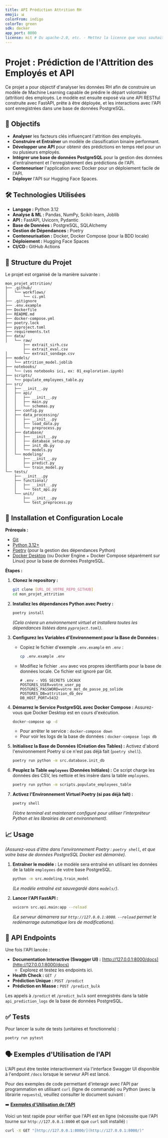 ```yaml
---
title: API Prédiction Attrition RH
emoji: 📊
colorFrom: indigo
colorTo: green
sdk: docker
app_port: 8000
license: mit # Ou apache-2.0, etc. - Mettez la licence que vous souhaitez
---
```


# Projet : Prédiction de l'Attrition des Employés et API

Ce projet a pour objectif d'analyser les données RH afin de construire un modèle de Machine Learning capable de prédire le départ volontaire (attrition) des employés. Le modèle est ensuite exposé via une API RESTful construite avec FastAPI, prête à être déployée, et les interactions avec l'API sont enregistrées dans une base de données PostgreSQL.

## 🎯 Objectifs

* **Analyser** les facteurs clés influençant l'attrition des employés.
* **Construire et Entraîner** un modèle de classification binaire performant.
* **Développer une API** pour obtenir des prédictions en temps réel pour un ou plusieurs employés.
* **Intégrer une base de données PostgreSQL** pour la gestion des données d'entraînement et l'enregistrement des prédictions de l'API.
* **Conteneuriser** l'application avec Docker pour un déploiement facile de l'API.
* **Déployer** l'API sur Hugging Face Spaces.

## 🛠️ Technologies Utilisées

* **Langage :** Python 3.12
* **Analyse & ML :** Pandas, NumPy, Scikit-learn, Joblib
* **API :** FastAPI, Uvicorn, Pydantic
* **Base de Données :** PostgreSQL, SQLAlchemy
* **Gestion de Dépendances :** Poetry
* **Conteneurisation :** Docker, Docker Compose (pour la BDD locale)
* **Déploiement :** Hugging Face Spaces
* **CI/CD :** GitHub Actions

## 📂 Structure du Projet

Le projet est organisé de la manière suivante :

```text
mon_projet_attrition/
├── .github/
│   └── workflows/
│       └── ci.yml
├── .gitignore
├── .env.example
├── Dockerfile
├── README.md
├── docker-compose.yml
├── poetry.lock
├── pyproject.toml
├── requirements.txt
├── data/
│   └── raw/
        ├── extrait_sirh.csv
        ├── extrait_eval.csv
│       └── extrait_sondage.csv
├── models/
│   └── attrition_model.joblib
├── notebooks/
│   └── (vos notebooks ici, ex: 01_exploration.ipynb)
├── scripts/
│   └── populate_employees_table.py
├── src/
│   ├── __init__.py
│   ├── api/
│   │   ├── __init__.py
│   │   ├── main.py
│   │   └── schemas.py
│   ├── config.py
│   ├── data_processing/
│   │   ├── __init__.py
│   │   ├── load_data.py
│   │   └── preprocess.py
│   ├── database/
│   │   ├── __init__.py
│   │   ├── database_setup.py
│   │   ├── init_db.py
│   │   └── models.py
│   └── modeling/
│       ├── __init__.py
│       ├── predict.py
│       └── train_model.py
└── tests/
    ├── __init__.py
    ├── functional/
    │   ├── __init__.py
    │   └── test_api.py
    └── unit/
        ├── __init__.py
        └── test_preprocess.py
```

## 🚀 Installation et Configuration Locale

**Prérequis :**

* [Git](https://git-scm.com/)
* [Python 3.12+](https://www.python.org/)
* [Poetry](https://python-poetry.org/docs/#installation) (pour la gestion des dépendances Python)
* [Docker Desktop](https://www.docker.com/products/docker-desktop/) (ou Docker Engine + Docker Compose séparément sur Linux) pour la base de données PostgreSQL.

**Étapes :**

1.  **Clonez le repository :**
    ```bash
    git clone [URL_DE_VOTRE_REPO_GITHUB]
    cd mon_projet_attrition
    ```

2.  **Installez les dépendances Python avec Poetry :**
    ```bash
    poetry install
    ```
    *(Cela créera un environnement virtuel et installera toutes les dépendances listées dans `pyproject.toml`)*.

3.  **Configurez les Variables d'Environnement pour la Base de Données :**
    * Copiez le fichier d'exemple `.env.example` en `.env` :
        ```bash
        cp .env.example .env
        ```
    * Modifiez le fichier `.env` avec vos propres identifiants pour la base de données locale. Ce fichier est ignoré par Git.
        ```env
        # .env - VOS SECRETS LOCAUX
        POSTGRES_USER=votre_user_pg
        POSTGRES_PASSWORD=votre_mot_de_passe_pg_solide
        POSTGRES_DB=attrition_db_dev
        DB_HOST_PORT=5432
        ```

4.  **Démarrez le Service PostgreSQL avec Docker Compose :**
    Assurez-vous que Docker Desktop est en cours d'exécution.
    ```bash
    docker-compose up -d
    ```
    * Pour arrêter le service : `docker-compose down`
    * Pour voir les logs de la base de données : `docker-compose logs db`

5.  **Initialisez la Base de Données (Création des Tables) :**
    Activez d'abord l'environnement Poetry si ce n'est pas déjà fait (`poetry shell`).
    ```bash
    poetry run python -m src.database.init_db
    ```

6.  **Peuplez la Table `employees` (Données Initiales) :**
    Ce script charge les données des CSV, les nettoie et les insère dans la table `employees`.
    ```bash
    poetry run python -m scripts.populate_employees_table
    ```

7.  **Activez l'Environnement Virtuel Poetry (si pas déjà fait) :**
    ```bash
    poetry shell
    ```
    *(Votre terminal est maintenant configuré pour utiliser l'interpréteur Python et les librairies de cet environnement).*

## 📈 Usage

*(Assurez-vous d'être dans l'environnement Poetry : `poetry shell`, et que votre base de données PostgreSQL Docker est démarrée).*

1.  **Entraîner le modèle :**
    Le modèle sera entraîné en utilisant les données de la table `employees` de votre base PostgreSQL.
    ```bash
    python -m src.modeling.train_model
    ```
    *(Le modèle entraîné est sauvegardé dans `models/`)*.

2.  **Lancer l'API FastAPI :**
    ```bash
    uvicorn src.api.main:app --reload
    ```
    *(Le serveur démarrera sur `http://127.0.0.1:8000`. `--reload` permet le redémarrage automatique lors de modifications).*

## 🔌 API Endpoints

Une fois l'API lancée :

* **Documentation Interactive (Swagger UI) :** [http://127.0.0.1:8000/docs](http://127.0.0.1:8000/docs)
    * Explorez et testez les endpoints ici.
* **Health Check :** `GET /`
* **Prédiction Unique :** `POST /predict`
* **Prédiction en Masse :** `POST /predict_bulk`

Les appels à `/predict` et `/predict_bulk` sont enregistrés dans la table `api_prediction_logs` de la base de données PostgreSQL.

## ✅ Tests

Pour lancer la suite de tests (unitaires et fonctionnels) :
```bash
poetry run pytest
```

## 🗣️ Exemples d'Utilisation de l'API

L'API peut être testée interactivement via l'interface Swagger UI disponible à l'endpoint `/docs` lorsque le serveur API est lancé.

Pour des exemples de code permettant d'interagir avec l'API par programmation en utilisant `curl` (ligne de commande) ou Python (avec la librairie `requests`), veuillez consulter le document suivant :

➡️ **[Exemples d'Utilisation de l'API](./docs/API_USAGE_EXAMPLES.md)**

Voici un test rapide pour vérifier que l'API est en ligne (nécessite que l'API tourne sur `http://127.0.0.1:8000` et que `curl` soit installé) :

```bash
curl -X GET "[http://127.0.0.1:8000/](http://127.0.0.1:8000/)"
```